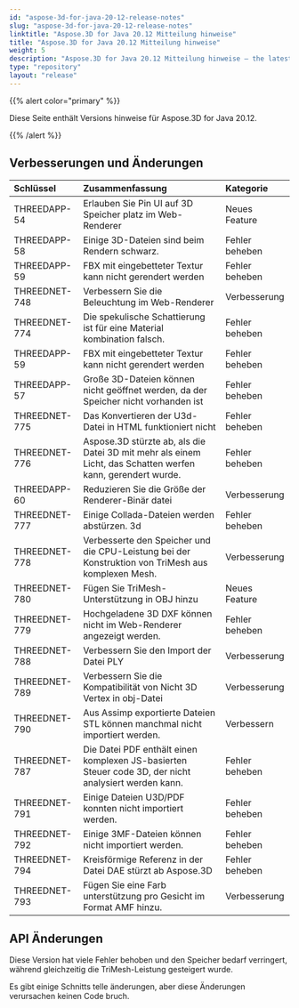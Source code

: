 ```yaml
---
id: "aspose-3d-for-java-20-12-release-notes"
slug: "aspose-3d-for-java-20-12-release-notes"
linktitle: "Aspose.3D for Java 20.12 Mitteilung hinweise"
title: "Aspose.3D for Java 20.12 Mitteilung hinweise"
weight: 5
description: "Aspose.3D for Java 20.12 Mitteilung hinweise – the latest updates and fixes."
type: "repository"
layout: "release"
---
```

{{% alert color="primary" %}}

Diese Seite enthält Versions hinweise für Aspose.3D for Java 20.12.

{{% /alert %}}
## **Verbesserungen und Änderungen**

|**Schlüssel**|**Zusammenfassung**|**Kategorie**|
|:- |:- |:- |
|THREEDAPP-54 |Erlauben Sie Pin UI auf 3D Speicher platz im Web-Renderer|Neues Feature|
|THREEDAPP-58 |Einige 3D-Dateien sind beim Rendern schwarz.|Fehler beheben|
|THREEDAPP-59 |FBX mit eingebetteter Textur kann nicht gerendert werden|Fehler beheben|
|THREEDNET-748 |Verbessern Sie die Beleuchtung im Web-Renderer|Verbesserung|
|THREEDNET-774 |Die spekulische Schattierung ist für eine Material kombination falsch.|Fehler beheben|
|THREEDAPP-59 |FBX mit eingebetteter Textur kann nicht gerendert werden|Fehler beheben|
|THREEDAPP-57 |Große 3D-Dateien können nicht geöffnet werden, da der Speicher nicht vorhanden ist|Fehler beheben|
|THREEDNET-775 |Das Konvertieren der U3d-Datei in HTML funktioniert nicht|Fehler beheben|
|THREEDNET-776 |Aspose.3D stürzte ab, als die Datei 3D mit mehr als einem Licht, das Schatten werfen kann, gerendert wurde.|Fehler beheben|
|THREEDAPP-60 |Reduzieren Sie die Größe der Renderer-Binär datei|Verbesserung|
|THREEDNET-777 |Einige Collada-Dateien werden abstürzen. 3d|Fehler beheben|
|THREEDNET-778 |Verbesserte den Speicher und die CPU-Leistung bei der Konstruktion von TriMesh aus komplexen Mesh.|Verbesserung|
|THREEDNET-780 |Fügen Sie TriMesh-Unterstützung in OBJ hinzu|Neues Feature|
|THREEDNET-779 |Hochgeladene 3D DXF können nicht im Web-Renderer angezeigt werden.|Fehler beheben|
|THREEDNET-788 |Verbessern Sie den Import der Datei PLY|Verbesserung|
|THREEDNET-789 |Verbessern Sie die Kompatibilität von Nicht 3D Vertex in obj-Datei|Verbesserung|
|THREEDNET-790 |Aus Assimp exportierte Dateien STL können manchmal nicht importiert werden.|Verbessern|
|THREEDNET-787 |Die Datei PDF enthält einen komplexen JS-basierten Steuer code 3D, der nicht analysiert werden kann.|Fehler beheben|
|THREEDNET-791 |Einige Dateien U3D/PDF konnten nicht importiert werden.|Fehler beheben|
|THREEDNET-792 |Einige 3MF-Dateien können nicht importiert werden.|Fehler beheben|
|THREEDNET-794 |Kreisförmige Referenz in der Datei DAE stürzt ab Aspose.3D|Fehler beheben|
|THREEDNET-793 |Fügen Sie eine Farb unterstützung pro Gesicht im Format AMF hinzu.|Verbesserung|



## API Änderungen ##

Diese Version hat viele Fehler behoben und den Speicher bedarf verringert, während gleichzeitig die TriMesh-Leistung gesteigert wurde.

Es gibt einige Schnitts telle änderungen, aber diese Änderungen verursachen keinen Code bruch.